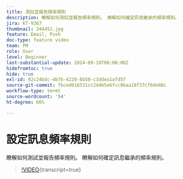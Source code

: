 ```yaml
---
title: 測試並報告頻率規則
description: 瞭解如何測試並報告頻率規則。 瞭解如何確定訊息繼承的頻率規則。
jira: KT-9367
thumbnail: 344451.jpg
feature: Email, Push
doc-type: feature video
team: PM
role: User
level: Beginner
last-substantial-update: 2024-09-10T00:00:00Z
hidefromtoc: true
hide: true
exl-id: 82c24bdc-4b7b-4220-8b58-c3ddea1afd5f
source-git-commit: fbced616531cc24465e6fcc0baa18f37cf6de88c
workflow-type: tm+mt
source-wordcount: '54'
ht-degree: 66%

---
```


# 設定訊息頻率規則

瞭解如何測試並報告頻率規則。 瞭解如何確定訊息繼承的頻率規則。

>[!VIDEO](https://video.tv.adobe.com/v/344451?quality=12&learn=on){transcript=true}
